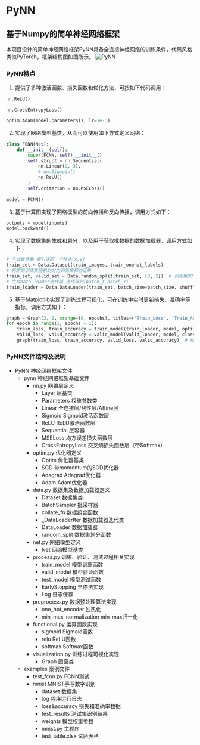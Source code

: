 # PyNN
## 基于Numpy的简单神经网络框架
本项目设计的简单神经网络框架PyNN具备全连接神经网络的训练条件，代码风格类似PyTorch，框架结构图如图所示。
![PyNN](https://user-images.githubusercontent.com/54665114/212606272-72ce18fa-fd72-4346-9756-0a330ba343b9.png)
### PyNN特点

1. 提供了多种激活函数、损失函数和优化方法，可按如下代码调用：

```python
nn.ReLU()

nn.CrossEntropyLoss()

optim.Adam(model.parameters(), lr=1e-3)
```

2. 实现了网络模型基类，从而可以使用如下方式定义网络：

```python
class FCNN(Net):
    def __init__(self):
        super(FCNN, self).__init__()
        self.struct = nn.Sequential(
            nn.Linear(2, 3),
            # nn.Sigmoid()
            nn.ReLU()
        )
        self.criterion = nn.MSELoss()
 
model = FCNN()
```

3. 基于计算图实现了网络模型的前向传播和反向传播，调用方式如下：

```python
outputs = model(inputs)
model.backward()
```

4. 实现了数据集的生成和划分，以及用于获取批数据的数据加载器，调用方式如下：

```python
# 生成数据集 索引返回一个样本(x,y)
train_set = Data.Dataset(train_images, train_onehot_labels)
# 将原始训练集随机划分为训练集和验证集
train_set, valid_set = Data.random_split(train_set, [8, 2])  # 训练集80%，验证集20%
# 生成data_loader迭代器 迭代得到(batch_X,batch_Y)
train_loader = Data.DataLoader(train_set, batch_size=batch_size, shuffle=False)  # 上面已经随机划分了，就不用再指定shuffle=True了
```

5. 基于Matplotlib实现了训练过程可视化，可在训练中实时更新损失、准确率等指标，调用方式如下：

```python
graph = Graph(2, 2, xrange=(0, epochs), titles=('Train_Loss', 'Train_Accuracy', 'Valid_Loss', 'Valid_Accuracy'))  # 图窗2*2
for epoch in range(1, epochs + 1):
    train_loss, train_accuracy = train_model(train_loader, model, optimizer, classification=True)  # 训练模型
    valid_loss, valid_accuracy = valid_model(valid_loader, model, classification=True)  # 验证模型
    graph(train_loss, train_accuracy, valid_loss, valid_accuracy)  # 绘图
```
### PyNN文件结构及说明
- PyNN	神经网络框架文件
    - pynn	神经网络框架基础文件
        - nn.py	网络层定义
            - Layer	层基类
            - Parameters	权重参数类
            - Linear	全连接层/线性层/Affine层
            - Sigmoid	Sigmoid激活函数层
            - ReLU	ReLU激活函数层
            - Sequential	层容器
            - MSELoss	均方误差损失函数层
            - CrossEntropyLoss 交叉熵损失函数层（带Softmax）
        - optim.py	优化器定义
            - Optim	优化器基类
            - SGD	带momentum的SGD优化器
            - Adagrad	Adagrad优化器
            - Adam	Adam优化器
        - data.py	数据集及数据加载器定义
            - Dataset	数据集类
            - BatchSampler	批采样器
            - collate_fn	数据组合函数
            - _DataLoaderIter	数据加载器迭代类
            - DataLoader	数据加载器
            - random_split	数据集划分函数
        - net.py	网络模型定义
            - Net	网络模型基类
        - process.py	训练、验证、测试过程相关实现
            - train_model	模型训练函数
            - valid_model	模型验证函数
            - test_model	模型测试函数
            - EarlyStopping	早停法实现
            - Log	日志保存
        - preprocess.py	数据预处理算法实现
            - one_hot_encoder	独热化
            - min_max_normalization	min-max归一化
        - functional.py	运算函数实现
            - sigmoid	Sigmoid函数
            - relu	ReLU函数
            - softmax	Softmax函数
        - visualization.py	训练过程可视化实现
            - Graph	图窗类
    - examples	案例文件
        - test_fcnn.py	FCNN测试
        - mnist	MNIST手写数字识别
            - dataset	数据集
            - log	程序运行日志
            - loss&accuracy	损失和准确率数据
            - test_results	测试集识别结果
            - weights	模型权重参数
            - mnist.py	主程序
            - test_table.xlsx	试验表格
